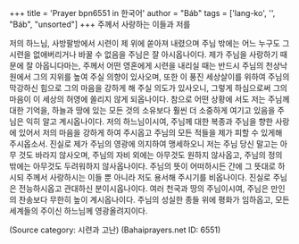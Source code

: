 +++
title = 'Prayer bpn6551 in 한국어'
author = "Báb"
tags = ['lang-ko', '', "Báb", "unsorted"]
+++
주께서 사랑하는 이들과 저를

저의 하느님, 사방팔방에서 시련이 제 위에 쏟아져 내렸으며 주님 밖에는 어느 누구도 그 시련을 없애버리거나 바꿀 수 없음을 주님은 잘 아시옵나이다. 제가 주님을 사랑하기 때문에 잘 아옵니다마는, 주께서 어떤 영혼에게 시련을 내리실 때는 반드시 주님의 천상낙원에서 그의 지위를 높여 주실 의향이 있사오며, 또한 이 풍진 세상살이를 위하여 주님의 막강하신 힘으로 그의 마음을 강하게 해 주실 의도가 있사오니, 그렇게 하심으로써 그의 마음이 이 세상의 허영에 쏠리지 않게 되옵나이다. 참으로 어떤 상황에 서도 저는 주님께 대한 기억을, 하늘과 땅에 있는 모든 것의 소유보다 훨씬 더 소중하게 여기고 있음을 주님은 익히 알고 계시옵나이다.
저의 하느님이시여, 주님께 대한 복종과 주님을 향한 사랑에 있어서 저의 마음을 강하게 하여 주시옵고 주님의 모든 적들을 제가 피할 수 있게해 주시옵소서. 진실로 제가 주님의 영광에 의지하여 맹세하오니 저는 주님 당신 말고는 아무 것도 바라지 않사오며, 주님의 자비 외에는 아무것도 원하지 않사옵고, 주님의 정의 밖에는 아무것도 두려워하지 않사옵나이다. 주님의 뜻이 어떠하시든 간에 그 뜻대로 하시되 주께서 사랑하시는 이들 뿐 아니라 저도 용서해 주시기를 비옵나이다. 진실로 주님은 전능하시옵고 관대하신 분이시옵나이다.
여러 천국과 땅의 주님이시여, 주님은 만인의 찬송보다 무한히 높이 계시옵나이다. 주님의 성실한 종들 위에 평화가 임하옵고, 모든 세계들의 주이신 하느님께 영광올려지이다.

(Source category: 시련과 고난)
(Bahaiprayers.net ID: 6551)
